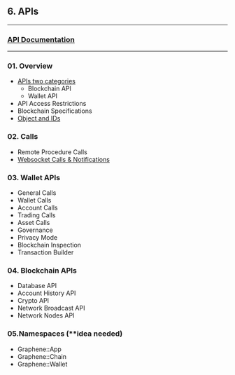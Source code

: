 ## 6. APIs

***

### [API Documentation](https://bitshares.org/doxygen/index.html)

***

### 01. Overview
- [APIs two categories](/developers/6_apis/apis-about.md#apis-categories)
   - Blockchain API
   - Wallet API
- API Access Restrictions
- Blockchain Specifications
- [Object and IDs](/developers/6_apis/object_ids.md#object-and-ids)
  
### 02. Calls   
- Remote Procedure Calls
- [Websocket Calls & Notifications](https://github.com/cedar-book/btsdoc-portal/blob/master/developers/6_apis/websocket_calls_notifications.md#contents)

### 03. Wallet APIs
- General Calls
- Wallet Calls
- Account Calls
- Trading Calls
- Asset Calls
- Governance
- Privacy Mode
- Blockchain Inspection
- Transaction Builder
      
### 04. Blockchain APIs   
- Database API
- Account History API
- Crypto API
- Network Broadcast API
- Network Nodes API   
      
### 05.Namespaces (**idea needed)
- Graphene::App
- Graphene::Chain
- Graphene::Wallet
